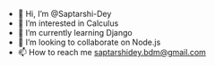 - 👋 Hi, I’m @Saptarshi-Dey
- 👀 I’m interested in Calculus
- 🌱 I’m currently learning Django
- 💞️ I’m looking to collaborate on Node.js
- 📫 How to reach me saptarshidey.bdm@gmail.com

<!---
Saptarshi-Dey/Saptarshi-Dey is a ✨ special ✨ repository because its `README.md` (this file) appears on your GitHub profile.
You can click the Preview link to take a look at your changes.
--->
